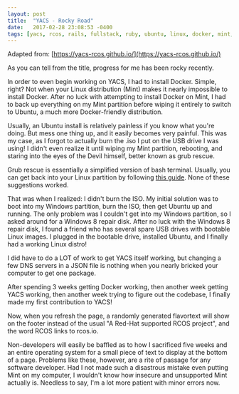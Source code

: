 ```yaml
---
layout: post
title:  "YACS - Rocky Road"
date:   2017-02-28 23:08:53 -0400
tags: [yacs, rcos, rails, fullstack, ruby, ubuntu, linux, docker, mint, dual booting]
---
```

Adapted from: [https://yacs-rcos.github.io/](https://yacs-rcos.github.io/)

As you can tell from the title, progress for me has been rocky recently.

In order to even begin working on YACS, I had to install Docker. Simple, right? Not when your Linux distribution (Mint) makes it nearly impossible to install Docker. After no luck with attempting to install Docker on Mint, I had to back up everything on my Mint partition before wiping it entirely to switch to Ubuntu, a much more Docker-friendly distribution.

Usually, an Ubuntu install is relatively painless if you know what you're doing. But mess one thing up, and it easily becomes very painful. This was my case, as I forgot to actually burn the .iso I put on the USB drive I was using! I didn't even realize it until wiping my Mint partition, rebooting, and staring into the eyes of the Devil himself, better known as grub rescue.

Grub rescue is essentially a simplified version of bash terminal. Usually, you can get back into your Linux partition by following [this guide](https://www.linux.com/learn/how-rescue-non-booting-grub-2-linux). None of these suggestions worked.

That was when I realized: I didn't burn the ISO. My initial solution was to boot into my Windows partition, burn the ISO, then get Ubuntu up and running. The only problem was I couldn't get into my Windows partition, so I asked around for a Windows 8 repair disk. After no luck with the Windows 8 repair disk, I found a friend who has several spare USB drives with bootable Linux images. I plugged in the bootable drive, installed Ubuntu, and I finally had a working Linux distro!

I did have to do a LOT of work to get YACS itself working, but changing a few DNS servers in a JSON file is nothing when you nearly bricked your computer to get one package.

After spending 3 weeks getting Docker working, then another week getting YACS working, then another week trying to figure out the codebase, I finally made my first contribution to YACS!

Now, when you refresh the page, a randomly generated flavortext will show on the footer instead of the usual "A Red-Hat supported RCOS project", and the word RCOS links to rcos.io.

Non-developers will easily be baffled as to how I sacrificed five weeks and an entire operating system for a small piece of text to display at the bottom of a page. Problems like these, however, are a rite of passage for any software developer. Had I not made such a disastrous mistake even putting Mint on my computer, I wouldn't know how insecure and unsupported Mint actually is. Needless to say, I'm a lot more patient with minor errors now.